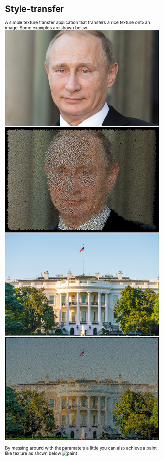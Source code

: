 # Style-transfer
A simple texture transfer application that transfers a rice texture onto an image. Some examples are shown below.
![Before Texture](https://github.com/jrosenzweig0/Style-transfer/blob/master/in/putin.jpg) ![After Texture](https://github.com/jrosenzweig0/Style-transfer/blob/master/out/putin.jpg)
![Before Texture](https://github.com/jrosenzweig0/Style-transfer/blob/master/in/whitehouse.jpg) ![After Texture](https://github.com/jrosenzweig0/Style-transfer/blob/master/out/whitehouse.jpg)

By messing around with the paramaters a little you can also achieve a paint like texture as shown below
![paint](https://scontent-dfw5-1.xx.fbcdn.net/v/t1.15752-0/p480x480/51823919_2070896833018136_3276977819699118080_n.jpg?_nc_cat=104&_nc_ht=scontent-dfw5-1.xx&oh=76f2925f22364a8939f8fb5b76996cc5&oe=5CFB8568)
